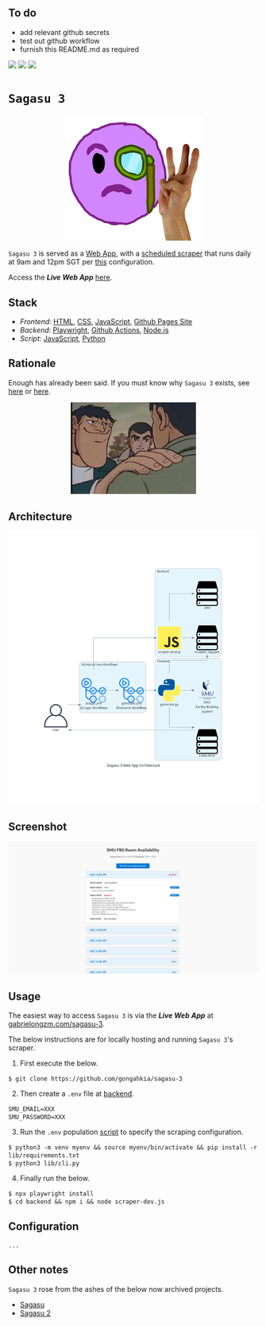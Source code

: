 ## To do

* add relevant github secrets
* test out github workflow
* furnish this README.md as required

[![](https://img.shields.io/badge/sagasu_3.0.0-passing-green)](https://github.com/gongahkia/sagasu-3/releases/tag/1.0.0)
![](https://github.com/gongahkia/sagasu-3/actions/workflows/scrape.yml/badge.svg)
![](https://github.com/gongahkia/sagasu-3/actions/workflows/generate.yml/badge.svg)

# `Sagasu 3`

<p align="center">
    <img src="./asset/logo/three_logo.png" width=55% height=55%>
</p>

`Sagasu 3` is served as a [Web App](./.github/workflows/generate.yml), with a [scheduled scraper](./.github/workflows/scrape.yml) that runs daily at 9am and 12pm SGT per [this](#configuration) configuration.

Access the ***Live Web App*** [here](#usage).

## Stack

* *Frontend*: [HTML](https://developer.mozilla.org/en-US/docs/Web/HTML), [CSS](https://developer.mozilla.org/en-US/docs/Web/CSS), [JavaScript](https://developer.mozilla.org/en-US/docs/Web/JavaScript), [Github Pages Site](https://docs.github.com/en/pages/getting-started-with-github-pages/creating-a-github-pages-site)
* *Backend*: [Playwright](https://github.com/microsoft/playwright), [Github Actions](https://docs.github.com/en/actions), [Node.js](https://nodejs.org/en)
* *Script*: [JavaScript](https://developer.mozilla.org/en-US/docs/Web/JavaScript), [Python](https://www.python.org/)

## Rationale

Enough has already been said. If you must know why `Sagasu 3` exists, see [here](https://github.com/gongahkia/sagasu#rationale) or [here](https://github.com/gongahkia/sagasu-2#rationale).

<div align="center">
    <img src="./asset/reference/enough.webp" width="50%">
</div>


## Architecture

![](./asset/reference/architecture.png)

## Screenshot

![](./asset/reference/1.png)

## Usage

The easiest way to access `Sagasu 3` is via the ***Live Web App*** at [gabrielongzm.com/sagasu-3](https://gabrielongzm.com/sagasu-3/).

The below instructions are for locally hosting and running `Sagasu 3`'s scraper.

1. First execute the below.

```console
$ git clone https://github.com/gongahkia/sagasu-3 
```

2. Then create a `.env` file at [backend](./backend/).

```env
SMU_EMAIL=XXX
SMU_PASSWORD=XXX
```

3. Run the `.env` population [script](./lib/cli.py) to specify the scraping configuration.

```console
$ python3 -m venv myenv && source myenv/bin/activate && pip install -r lib/requirements.txt
$ python3 lib/cli.py
```

4. Finally run the below.

```
$ npx playwright install
$ cd backend && npm i && node scraper-dev.js
```

## Configuration

```env
...
```

## Other notes

`Sagasu 3` rose from the ashes of the below now archived projects.

* [Sagasu](https://github.com/gongahkia/sagasu)
* [Sagasu 2](https://github.com/gongahkia/sagasu-2)